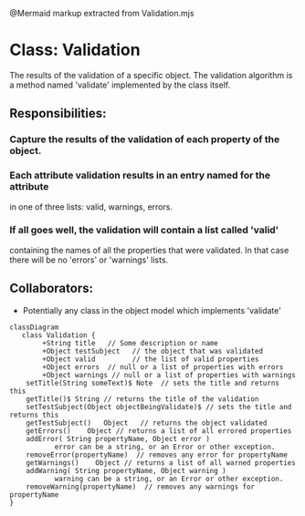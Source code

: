 @Mermaid markup extracted from Validation.mjs
 # Class: Validation

 The results of the validation of a specific object.
 The validation algorithm is a method named 'validate' implemented
 by the class itself.

 ## Responsibilities:
 ### Capture the results of the validation of each property of the object.
 ### Each attribute validation results in an entry named for the attribute
   in one of three lists:  valid, warnings, errors.
 ### If all goes well, the validation will contain a list called 'valid'
   containing the names of all the properties that were validated.
   In that case there will be no 'errors' or 'warnings' lists.

 ## Collaborators:
 * Potentially any class in the object model which implements 'validate'
 ```mermaid
 classDiagram
    class Validation {
         +String title   // Some description or name
         +Object testSubject   // the object that was validated
         +Object valid         // the list of valid properties
         +Object errors  // null or a list of properties with errors
         +Object warnings // null or a list of properties with warnings
     setTitle(String someText)$ Note  // sets the title and returns this
     getTitle()$ String // returns the title of the validation
     setTestSubject(Object objectBeingValidate)$ // sets the title and returns this
     getTestSubject()   Object   // returns the object validated
     getErrors()    Object // returns a list of all errored properties
     addError( String propertyName, Object error )
            error can be a string, or an Error or other exception.
     removeError(propertyName)  // removes any error for propertyName
     getWarnings()    Object // returns a list of all warned properties
     addWarning( String propertyName, Object warning )
            warning can be a string, or an Error or other exception.
     removeWarning(propertyName)  // removes any warnings for propertyName
 }
 ```
